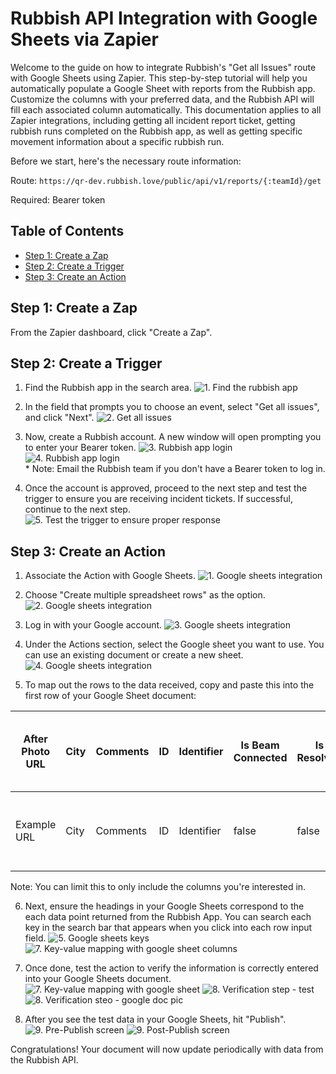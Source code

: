 # Rubbish API Integration with Google Sheets via Zapier

Welcome to the guide on how to integrate Rubbish's "Get all Issues" route with Google Sheets using Zapier. This step-by-step tutorial will help you automatically populate a Google Sheet with reports from the Rubbish app. Customize the columns with your preferred data, and the Rubbish API will fill each associated column automatically. This documentation applies to all Zapier integrations, including getting all incident report ticket, getting rubbish runs completed on the Rubbish app, as well as getting specific movement information about a specific rubbish run.

Before we start, here's the necessary route information:

Route: `https://qr-dev.rubbish.love/public/api/v1/reports/{:teamId}/get`

Required: Bearer token

## Table of Contents

- [Step 1: Create a Zap](#create-zap)
- [Step 2: Create a Trigger](#create-trigger)
- [Step 3: Create an Action](#create-action)

<a name="create-zap"></a>

## Step 1: Create a Zap

From the Zapier dashboard, click "Create a Zap".

<a name="create-trigger"></a>

## Step 2: Create a Trigger

1. Find the Rubbish app in the search area.
   ![1. Find the rubbish app](./assets/step1.png)

2. In the field that prompts you to choose an event, select "Get all issues", and click "Next".
   ![2. Get all issues](./assets/step2.png)

3. Now, create a Rubbish account. A new window will open prompting you to enter your Bearer token.
   ![3. Rubbish app login](./assets/step3.png)
   ![4. Rubbish app login](./assets/step4.png)
   <br>\* Note: Email the Rubbish team if you don't have a Bearer token to log in.

4. Once the account is approved, proceed to the next step and test the trigger to ensure you are receiving incident tickets. If successful, continue to the next step.
   ![5. Test the trigger to ensure proper response](./assets/step5.png)

<a name="create-action"></a>

## Step 3: Create an Action

1. Associate the Action with Google Sheets.
   ![1. Google sheets integration](./assets/step6.png)

2. Choose "Create multiple spreadsheet rows" as the option.
   ![2. Google sheets integration](./assets/step7.png)

3. Log in with your Google account.
   ![3. Google sheets integration](./assets/step8.png)

4. Under the Actions section, select the Google sheet you want to use. You can use an existing document or create a new sheet.
   ![4. Google sheets integration](./assets/step9.png)

5. To map out the rows to the data received, copy and paste this into the first row of your Google Sheet document:

| After Photo URL | City | Comments | ID  | Identifier | Is Beam Connected | Is Resolved | Last Updated Server Time Stamp | Last Updated User Time Stamp | Lat | Location | Long | Model Version | Photo Story ID | Photo Submission State | Photo URL | Picked Up | Posted By User Role | Privacy Level | QR Code ID | Reported At  | Reported Time Stamp | Reporter Email | Rubbish Run ID | Rubbish Type | Rubbish Type ID | Rubbish Type Lower Case Search Identifier | Server Time Stamp  | State | Status | Street | Subscribe To Newsletter | Team Display Name | Team ID    | Total Number Of Items Tagged | User Agent | User IP Address | User Name | User Profile Photo URL | User Time Stamp |
| --------------- | ---- | -------- | --- | ---------- | ----------------- | ----------- | ------------------------------ | ---------------------------- | --- | -------- | ---- | ------------- | -------------- | ---------------------- | --------- | --------- | ------------------- | ------------- | ---------- | ------------ | ------------------- | -------------- | -------------- | ------------ | --------------- | ----------------------------------------- | ------------------ | ----- | ------ | ------ | ----------------------- | ----------------- | ---------- | ---------------------------- | ---------- | --------------- | --------- | ---------------------- | --------------- |
| Example URL     | City | Comments | ID  | Identifier | false             | false       | Example Time Stamp             | Example Time Stamp           | 0   | Location | 0    | 420           | Example ID     | awaitingReview         |           | false     | genericWeb          | privacyTeam   | NONE       | Example Time | Example Time        |                |                | Example Type | Example Type ID | example-type-lower-case-search-identifier | Example Time Stamp |       | Status | Street | false                   | Example Team      | Example ID | 1                            | Example UA | 12.34.56.78     |           |                        | Example Time    |

Note: You can limit this to only include the columns you're interested in.

6. Next, ensure the headings in your Google Sheets correspond to the each data point returned from the Rubbish App. You can search each key in the search bar that appears when you click into each row input field.
   ![5. Google sheets keys](./assets/correctly-mapped.png)
   ![7. Key-value mapping with google sheet columns](./assets/step11.png)

7. Once done, test the action to verify the information is correctly entered into your Google Sheets document.
   ![7. Key-value mapping with google sheet](./assets/step13.png)
   ![8. Verification step - test](./assets/step14.png)
   ![8. Verification steo - google doc pic](./assets/example-google-doc.png)

8. After you see the test data in your Google Sheets, hit "Publish".
   ![9. Pre-Publish screen](./assets/step15.png)
   ![9. Post-Publish screen](./assets/successfully-published.png)

Congratulations! Your document will now update periodically with data from the Rubbish API.
